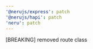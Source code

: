 ```yaml
---
'@nerujs/express': patch
'@nerujs/hapi': patch
'neru': patch
---
```


[BREAKING] removed route class
